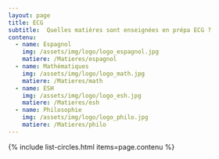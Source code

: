 ```yaml
---
layout: page
title: ECG
subtitle:  Quelles matières sont enseignées en prépa ECG ?
contenu:
  - name: Espagnol
    img: /assets/img/logo/logo_espagnol.jpg
    matiere: /Matieres/espagnol
  - name: Mathématiques
    img: /assets/img/logo/logo_math.jpg
    matiere: /Matieres/math
  - name: ESH
    img: /assets/img/logo/logo_esh.jpg
    matiere: /Matieres/esh
  - name: Philosophie
    img: /assets/img/logo/logo_philo.jpg
    matiere: /Matieres/philo
---
```



{% include list-circles.html items=page.contenu %}
